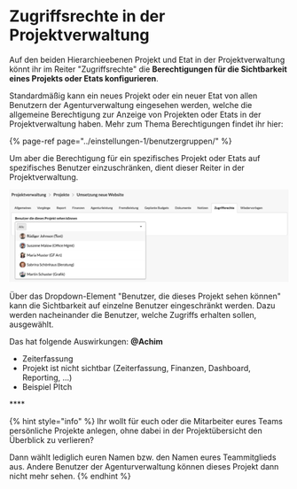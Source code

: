 # Zugriffsrechte in der Projektverwaltung

Auf den beiden Hierarchieebenen Projekt und Etat in der Projektverwaltung könnt ihr im Reiter "Zugriffsrechte" die **Berechtigungen für die Sichtbarkeit eines Projekts oder Etats konfigurieren**.

Standardmäßig kann ein neues Projekt oder ein neuer Etat von allen Benutzern der Agenturverwaltung eingesehen werden, welche die allgemeine Berechtigung zur Anzeige von Projekten oder Etats in der Projektverwaltung haben. Mehr zum Thema Berechtigungen findet ihr hier:

{% page-ref page="../einstellungen-1/benutzergruppen/" %}

Um aber die Berechtigung für ein spezifisches Projekt oder Etats auf spezifisches Benutzer einzuschränken, dient dieser Reiter in der Projektverwaltung.

![](../.gitbook/assets/bildschirmfoto-2020-01-13-um-12.54.16.png)

Über das Dropdown-Element "Benutzer, die dieses Projekt sehen können" kann die Sichtbarkeit auf einzelne Benutzer eingeschränkt werden. Dazu werden nacheinander die Benutzer, welche Zugriffs erhalten sollen, ausgewählt. 

Das hat folgende Auswirkungen: **@Achim**

* Zeiterfassung
* Projekt ist nicht sichtbar \(Zeiterfassung, Finanzen, Dashboard, Reporting, ...\)
* Beispiel PItch

\*\*\*\*

{% hint style="info" %}
Ihr wollt für euch oder die Mitarbeiter eures Teams persönliche Projekte anlegen, ohne dabei in der Projektübersicht den Überblick zu verlieren?

Dann wählt lediglich euren Namen bzw. den Namen eures Teammitglieds aus. Andere Benutzer der Agenturverwaltung können dieses Projekt dann nicht mehr sehen.
{% endhint %}

